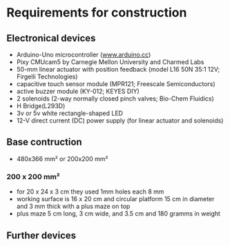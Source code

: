 # Requirements for construction

## Electronical devices

- Arduino-Uno microcontroller (www.arduino.cc)
- Pixy CMUcam5 by Carnegie Mellon University and Charmed Labs
- 50-mm linear actuator with position feedback (model L16 50N 35:1 12V; Firgelli Technologies)
- capacitive touch sensor module (MPR121; Freescale Semiconductors)
- active buzzer module (KY-012; KEYES DIY)
- 2 solenoids (2-way normally closed pinch valves; Bio-Chem Fluidics)
- H Bridge(L293D)
- 3v or 5v white rectangle-shaped LED
- 12-V direct current (DC) power supply (for linear actuator and solenoids)


## Base contruction
- 480x366 mm² or 200x200 mm²  
### 200 x 200 mm²
- for 20 x 24 x 3 cm they used 1mm holes each 8 mm
- working surface is 16 x 20 cm and circular platform 15 cm in diameter and 3 mm thick with a plus maze on top
- plus maze 5 cm long, 3 cm wide, and 3.5 cm and 180 gramms in weight


## Further devices 
